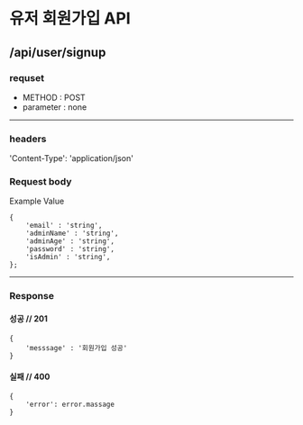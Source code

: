 # 유저 회원가입 API

## /api/user/signup

### requset

- METHOD : POST
- parameter : none

---

### headers

'Content-Type': 'application/json'

### Request body

Example Value

```
{
	'email' : 'string',
	'adminName' : 'string',
	'adminAge' : 'string',
	'password' : 'string',
	'isAdmin' : 'string',
};
```

---

### Response

#### 성공 // 201

```
{
    'messsage' : '회원가입 성공'
}
```

#### 실패 // 400

```
{
    'error': error.massage
}
```
